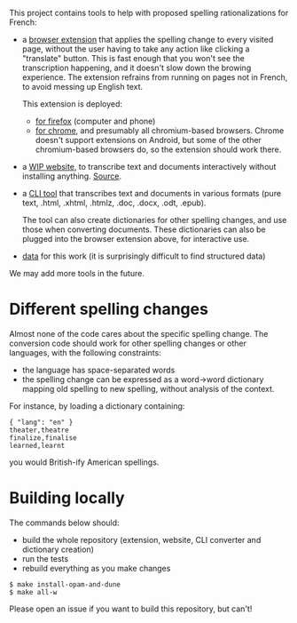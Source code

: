 This project contains tools to help with proposed spelling rationalizations for French:

- a [browser extension](extension/README.md) that applies the spelling change to every
  visited page, without the user having to take any action like clicking a "translate"
  button. This is fast enough that you won't see the transcription happening, and it
  doesn't slow down the browing experience. The extension refrains from running on pages
  not in French, to avoid messing up English text.
  
  This extension is deployed:
    - [for firefox](https://addons.mozilla.org/fr/firefox/addon/orthographe-rationnelle/) (computer and phone)
    - [for chrome](https://chromewebstore.google.com/detail/orthographe-rationnelle/jdicbfmgcajnpealjodkghahiakdafcl), and presumably all chromium-based browsers. Chrome doesn't support extensions on Android, but some of the other chromium-based browsers do, so the extension should work there.

    
- a [WIP website](https://ortografe-server.fly.dev/), to transcribe text and documents
interactively without installing anything. [Source](site/).

- a [CLI tool](doc-conversion/) that transcribes text and documents in various formats
  (pure text, .html, .xhtml, .htmlz, .doc, .docx, .odt, .epub).

    The tool can also create dictionaries for other spelling changes, and use those when
    converting documents. These dictionaries can also be plugged into the browser
    extension above, for interactive use.

- [data](data/) for this work (it is surprisingly difficult to find structured data)

We may add more tools in the future.

# Different spelling changes

Almost none of the code cares about the specific spelling change. The conversion code
should work for other spelling changes or other languages, with the following constraints:

- the language has space-separated words
- the spelling change can be expressed as a word->word dictionary mapping old spelling to
  new spelling, without analysis of the context.

For instance, by loading a dictionary containing:

```
{ "lang": "en" }
theater,theatre
finalize,finalise
learned,learnt
```

you would British-ify American spellings.

# Building locally

The commands below should:

- build the whole repository (extension, website, CLI converter and dictionary creation)
- run the tests
- rebuild everything as you make changes

```console
$ make install-opam-and-dune
$ make all-w
```

Please open an issue if you want to build this repository, but can't!
